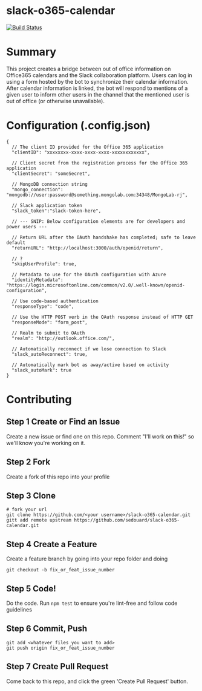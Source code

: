 # slack-o365-calendar
[![Build Status](https://travis-ci.org/sedouard/slack-o365-calendar.svg?branch=master)](https://travis-ci.org/sedouard/slack-o365-calendar)

# Summary

This project creates a bridge between out of office information on Office365 calendars and the Slack collaboration platform. Users can log in using a form hosted by the bot to synchronize their calendar information. After calendar information is linked, the bot will respond to mentions of a given user to inform other users in the channel that the mentioned user is out of office (or otherwise unavailable).

# Configuration (.config.json)

````
{
  // The client ID provided for the Office 365 application
  "clientID": "xxxxxxxx-xxxx-xxxx-xxxx-xxxxxxxxxxxx",
  
  // Client secret from the registration process for the Office 365 application
  "clientSecret": "someSecret",
  
  // MongoDB connection string
  "mongo_connection": "mongodb://user:password@something.mongolab.com:34348/MongoLab-rj",
  
  // Slack application token
  "slack_token":"slack-token-here",
  
  // --- SNIP: Below configuration elements are for developers and power users ---
  
  // Return URL after the OAuth handshake has completed; safe to leave default
  "returnURL": "http://localhost:3000/auth/openid/return",
  
  // ?
  "skipUserProfile": true,
  
  // Metadata to use for the OAuth configuration with Azure 
  "identityMetadata": "https://login.microsoftonline.com/common/v2.0/.well-known/openid-configuration",
  
  // Use code-based authentication
  "responseType": "code",
  
  // Use the HTTP POST verb in the OAuth response instead of HTTP GET 
  "responseMode": "form_post",
  
  // Realm to submit to OAuth
  "realm": "http://outlook.office.com/",
  
  // Automatically reconnect if we lose connection to Slack
  "slack_autoReconnect": true,
  
  // Automatically mark bot as away/active based on activity
  "slack_autoMark": true
}
````

# Contributing

## Step 1 Create or Find an Issue

Create a new issue or find one on this repo. Comment "I'll work on this!" so we'll know you're working on it.

## Step 2 Fork

Create a fork of this repo into your profile

## Step 3 Clone

```
# fork your url
git clone https://github.com/<your username>/slack-o365-calendar.git
gitt add remote upstream https://github.com/sedouard/slack-o365-calendar.git
```

## Step 4 Create a Feature

Create a feature branch by going into your repo folder and doing

`git checkout -b fix_or_feat_issue_number`

## Step 5 Code!

Do the code. Run `npm test` to ensure you're lint-free and follow code guidelines

## Step 6 Commit, Push

```
git add <whatever files you want to add>
git push origin fix_or_feat_issue_number
```

## Step 7 Create Pull Request

Come back to this repo, and click the green 'Create Pull Request' button.

